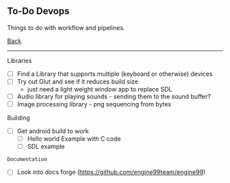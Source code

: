 To-Do Devops
-----

Things to do with workflow and pipelines.

[Back](todo-main.md)

-----

Libraries
- [ ] Find a Library that supports multiple (keyboard or otherwise) devices
- [ ] Try out Glut and see if it reduces build size
    - just need a light weight window app to replace SDL
- [ ] Audio library for playing sounds - sending them to the sound buffer?
- [ ] Image processing library - png sequencing from bytes

Building
- [ ] Get android build to work
    - [ ] Hello world Example with C code
    - [ ] SDL example

`Documentation`
- [ ] Look into docs forge (https://github.com/engine99team/engine99)
